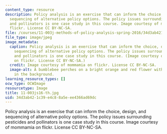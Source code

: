 ```yaml
---
content_type: resource
description: Policy analysis is an exercise that can inform the choice, design, and
  sequencing of alternative policy options. The policy issues surrounding pesticides
  and pollinators is one case study in this course. Image courtesy of mommamia on
  flickr. License CC BY-NC-SA.
file: /courses/11-003j-methods-of-policy-analysis-spring-2016/34d3ab421c39e4c88a5eee4366ad69dc_11-003js16-th.jpg
file_type: image/jpeg
image_metadata:
  caption: Policy analysis is an exercise that can inform the choice, design, and
    sequencing of alternative policy options. The policy issues surrounding pesticides
    and pollinators is one case study in this course. (Image courtesy of [mommamia](https://flic.kr/p/54Rwof)
    on flickr. License CC BY-NC-SA.)
  credit: Image courtesy of mommamia on flickr. License CC BY-NC-SA.
  image-alt: A bumblebee perches on a bright orange and red flower with a pink daisy
    in the background.
learning_resource_types: []
ocw_type: OCWImage
resourcetype: Image
title: 11-003js16-th.jpg
uid: 34d3ab42-1c39-e4c8-8a5e-ee4366ad69dc
---
```

Policy analysis is an exercise that can inform the choice, design, and sequencing of alternative policy options. The policy issues surrounding pesticides and pollinators is one case study in this course. Image courtesy of mommamia on flickr. License CC BY-NC-SA.

